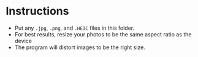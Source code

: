 # Instructions

- Put any `.jpg`, `.png`, and `.HEIC` files in this folder.
- For best results, resize your photos to be the same aspect ratio as the device
- The program will distort images to be the right size.
